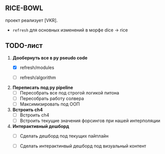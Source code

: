 
## RICE-BOWL

проект реализует [VKR]. 

- `refresh` для основных изменений в морфе dice -> rice


## TODO-лист

1. **Дообернуть все в py pseudo code**
   - [X] refresh/modules
   - [ ] refresh/algorithm
         

3. **Переписать под py pipeline**  
   - [ ] Пересобрать все под строгой логикой питона
   - [ ] Пересобрать работу солвера
   - [ ] Максимизировать под ООП 
   
4. **Встроить ch4**  
   - [ ] Встроить ch4  
   - [ ] Встроить текущие значения форсингов при нашей интерполяции

5. **Интерактивный дешборд**  
   - [ ] Сделать дешборд под текущих пайплайн  
   - [ ] Сделать интерактинвый дешборд под визуальный контент



